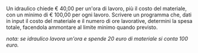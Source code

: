 Un idraulico chiede € 40,00 per un'ora di lavoro, più il costo del materiale, con un minimo di € 100,00 per ogni lavoro. Scrivere un programma che, dati in input il costo del materiale e il numero di ore lavorative, determini la spesa totale, facendola ammontare al limite minimo quando previsto.

_nota: se idraulico lavora un'ora e spende 20 euro di materiale si conta 
100 euro._